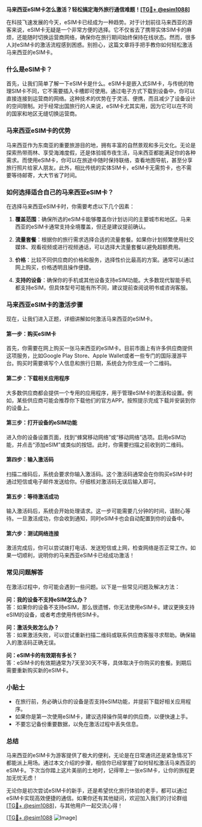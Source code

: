 **马来西亚eSIM卡怎么激活？轻松搞定海外旅行通信难题！[[TG💪+ @esim1088](https://t.me/s/esim1088)]**

在科技飞速发展的今天，eSIM卡已经成为一种趋势。对于计划前往马来西亚的游客来说，eSIM卡无疑是一个非常方便的选择。它不仅省去了携带实体SIM卡的麻烦，还能随时切换运营商网络，确保你在旅行期间始终保持在线状态。然而，很多人对eSIM卡的激活流程感到困惑。别担心，这篇文章将手把手教你如何轻松激活马来西亚的eSIM卡。

### 什么是eSIM卡？

首先，让我们简单了解一下eSIM卡是什么。eSIM卡是嵌入式SIM卡，与传统的物理SIM卡不同，它不需要插入卡槽即可使用。通过电子方式下载到设备中，你可以直接连接到运营商的网络。这种技术的优势在于灵活、便携，而且减少了设备设计的空间限制。对于经常出国旅行的人来说，eSIM卡尤其实用，因为它可以在不同的国家和地区无缝切换运营商。

### 马来西亚eSIM卡的优势

马来西亚作为东南亚的重要旅游目的地，拥有丰富的自然景观和多元文化。无论是探索热带雨林、享受海滩度假，还是体验城市夜生活，马来西亚都能满足你的各种需求。而使用eSIM卡，你可以在旅途中随时保持联络，查看地图导航，甚至分享旅行照片给家人朋友。此外，相比传统的实体SIM卡，eSIM卡无需剪卡，也不需要等待邮寄，大大节省了时间。

### 如何选择适合自己的马来西亚eSIM卡？

在选择马来西亚eSIM卡时，你需要考虑以下几个因素：

1. **覆盖范围**：确保所选的eSIM卡能够覆盖你计划访问的主要城市和地区。马来西亚的eSIM卡通常支持全境覆盖，但还是建议提前确认。
   
2. **流量套餐**：根据你的旅行需求选择合适的流量套餐。如果你计划频繁使用社交媒体、观看视频或进行视频通话，可以选择大流量套餐以避免超额费用。

3. **价格**：比较不同供应商的价格和服务，选择性价比最高的方案。通常可以通过网上购买，价格透明且操作便捷。

4. **支持的设备**：确保你的手机或其他设备支持eSIM功能。大多数现代智能手机都支持eSIM，但具体型号可能有所不同，建议提前查阅说明书或咨询客服。

### 马来西亚eSIM卡的激活步骤

现在，让我们进入正题，详细讲解如何激活马来西亚的eSIM卡。

#### 第一步：购买eSIM卡

首先，你需要在网上购买一张马来西亚的eSIM卡。目前市面上有许多供应商提供这项服务，比如Google Play Store、Apple Wallet或者一些专门的国际漫游平台。购买时需要填写个人信息和旅行日期，系统会为你生成一个二维码。

#### 第二步：下载相关应用程序

大多数供应商都会提供一个专用的应用程序，用于管理eSIM卡的激活和设置。例如，某些供应商可能会推荐你下载他们的官方APP。按照提示完成下载并安装到你的设备上。

#### 第三步：打开设备的eSIM功能

进入你的设备设置页面，找到“蜂窝移动网络”或“移动网络”选项。启用eSIM功能，并点击“添加eSIM”或类似的按钮。此时，你需要扫描之前收到的二维码。

#### 第四步：输入激活码

扫描二维码后，系统会要求你输入激活码。这个激活码通常会在你购买eSIM卡时通过短信或电子邮件发送给你。仔细核对激活码无误后输入即可。

#### 第五步：等待激活成功

输入激活码后，系统会开始处理请求。这一步可能需要几分钟的时间，请耐心等待。一旦激活成功，你会收到通知，同时eSIM卡也会自动配置到你的设备中。

#### 第六步：测试网络连接

激活完成后，你可以尝试拨打电话、发送短信或上网，检查网络是否正常工作。如果一切顺利，说明你的马来西亚eSIM卡已经成功激活！

### 常见问题解答

在激活过程中，你可能会遇到一些问题。以下是一些常见问题及解决方法：

**问：我的设备不支持eSIM怎么办？**  
答：如果你的设备不支持eSIM，那么很遗憾，你无法使用eSIM卡。建议更换支持eSIM的设备，或者考虑使用传统SIM卡。

**问：激活失败怎么办？**  
答：如果激活失败，可以尝试重新扫描二维码或联系供应商客服寻求帮助。确保输入的激活码正确无误。

**问：eSIM卡的有效期有多长？**  
答：eSIM卡的有效期通常为7天至30天不等，具体取决于你购买的套餐。到期后需要重新购买新的eSIM卡。

### 小贴士

- 在旅行前，务必确认你的设备是否支持eSIM功能，并提前下载好相关应用程序。
- 如果你是第一次使用eSIM卡，建议选择操作简单的供应商，以便快速上手。
- 不要忘记备份重要数据，以免在激活过程中丢失信息。

### 总结

马来西亚的eSIM卡为游客提供了极大的便利，无论是在日常通讯还是紧急情况下都能派上用场。通过本文介绍的步骤，相信你已经掌握了如何轻松激活马来西亚的eSIM卡。下次当你踏上这片美丽的土地时，记得带上一张eSIM卡，让你的旅程更加无忧无虑！

无论你是初次尝试eSIM卡的新手，还是希望优化旅行体验的老手，都可以通过eSIM卡实现高效便捷的通信。如果你还有其他疑问，欢迎加入我们的讨论群组[[TG💪+ @esim1088](https://t.me/s/esim1088)]，与其他用户一起交流心得！

[[TG💪+ @esim1088](https://t.me/s/esim1088) ![Image](https://i.postimg.cc/4NQfJmqS/Snipaste-2025-05-13-00-14-12.png)]
